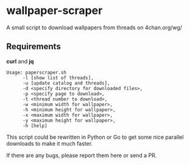 # wallpaper-scraper
A small script to download wallpapers from threads on 4chan.org/wg/

## Requirements
**curl** and **jq**

```
Usage: paperscraper.sh
      -l [show list of threads], 
      -u [update catalog and threads], 
      -d <specify directory for downloaded files>, 
      -p <specify page to download>,
      -t <thread number to download>, 
      -w <minimum width for wallpaper>,
      -h <minimum height for wallpaper>,
      -x <maximum width for wallpaper>,
      -y <maximum height for wallpaper>,
      -h [help]
```

This script could be rewritten in Python or Go to get
some nice parallel downloads to make it much faster.

If there are any bugs, please report them here or send a PR.
